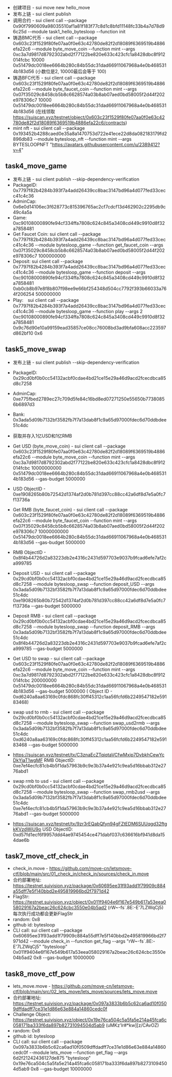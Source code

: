 
- 创建项目 - sui move new hello_move
- 发布上链 - sui client publish 
- 调用合约 - sui client call --package 0x90f7990609a98035510af1a81f183f77c8d1c8bfd11148fc33b4a7d78d96c25d --module task1_hello_bytesloop --function init 
- 铸造BMC代币 - sui client call --package 0x603c23f1529f80fe07aa0f0e63c42780de82f2d18089f6369519b4886efa22c6 --module byte_move_coin --function mint  --args 0xc3a7d9817d8792302abd2f77122be820e633c423cfc1a8428dbc8f912014fcbc 10000 0x51479dc0018ee6664b280c84b55dc31dad66911067968a4e0b4685314b183d56 (小数位是2, 10000最后会等于 100)
- 铸造BFC代币 - sui client call --package 0x603c23f1529f80fe07aa0f0e63c42780de82f2d18089f6369519b4886efa22c6 --module byte_faucet_coin --function mint  --args 0x07f35029c8458cb5b8c6628574a03b8ab07aed0bd58005f2d44f202e978306c7 10000 0x51479dc0018ee6664b280c84b55dc31dad66911067968a4e0b4685314b183d56 (在线领取 https://suiscan.xyz/testnet/object/0x603c23f1529f80fe07aa0f0e63c42780de82f2d18089f6369519b4886efa22c6/contracts)
- mint nft - sui client call --package 0x193452b4288caed0e35a8a1470753d722e41ece22d8da082183179fd2896db83 --module bytesloop_nft --function mint  --args BYTESLOOPNFT "https://avatars.githubusercontent.com/u/2389412?v=4"

## task4_move_game

- 发布上链 - sui client publish  --skip-dependency-verification
- PackageID: 0x7797f82b4284b393f7a4add26439cc8bac3147bd96a4d077fed33cecc41c4c36
- AdminCap: 0x6e0d14106ec3f628773c815396765ac2cf7cdcf13d462902c2295db9c49c4a5a
- Game: 0xc90108000890fe94cf334ffa7808c624c845a3408cd449c9910d8f32a7858481
- Get Faucet Coin: sui client call --package 0x7797f82b4284b393f7a4add26439cc8bac3147bd96a4d077fed33cecc41c4c36 --module bytesloop_game --function get_faucet_coin --args 0x07f35029c8458cb5b8c6628574a03b8ab07aed0bd58005f2d44f202e978306c7 1000000000 
- Deposit: sui client call --package 0x7797f82b4284b393f7a4add26439cc8bac3147bd96a4d077fed33cecc41c4c36 --module bytesloop_game --function deposit --args 0xc90108000890fe94cf334ffa7808c624c845a3408cd449c9910d8f32a7858481 0xb0cb8b97e8f8b807f98ee9e66bf254348d504cc7792f393b66033a764f206254 500000000 
- Play:　sui client call --package 0x7797f82b4284b393f7a4add26439cc8bac3147bd96a4d077fed33cecc41c4c36 --module bytesloop_game --function play --args 2 0xc90108000890fe94cf334ffa7808c624c845a3408cd449c9910d8f32a7858481 0x9c76d90e10a99159ead35857ce08cc76008bd3ad9bfa608acc223597d862bf10 0x6 


## task5_move_swap

- 发布上链 - sui client publish  --skip-dependency-verification
- PackageID: 0x29cd0bf0b0cc54132acbf0cdae4bd21ce15e29a46d9acd2fcecdbca85d8c7258
- AdminCap: 0xe775fbed2789ec27c709d5fe84c16bd8ed07271250e55650b77380856b6897d3
- Bank: 0x3ada5d09b7132bf3582fb7f7a13dab8f1c9a65d97000fdec6d70ddbdee51c4dc

- 获取并存入1亿USD和1亿RMB
- Get USD (byte_move_coin) - sui client call --package 0x603c23f1529f80fe07aa0f0e63c42780de82f2d18089f6369519b4886efa22c6 --module byte_move_coin --function mint --args 0xc3a7d9817d8792302abd2f77122be820e633c423cfc1a8428dbc8f912014fcbc 10000000000 0x51479dc0018ee6664b280c84b55dc31dad66911067968a4e0b4685314b183d56 --gas-budget 5000000
- USD ObjectID - 0xe1908265b80b72542d1374af2d0b781d397cc88cc42a6df8d7e5a0fc7f13736a
- Get RMB (byte_faucet_coin) - sui client call --package 0x603c23f1529f80fe07aa0f0e63c42780de82f2d18089f6369519b4886efa22c6 --module byte_faucet_coin --function mint --args 0x07f35029c8458cb5b8c6628574a03b8ab07aed0bd58005f2d44f202e978306c7 10000000000 0x51479dc0018ee6664b280c84b55dc31dad66911067968a4e0b4685314b183d56 --gas-budget 5000000
- RMB ObjectID - 0x8f4b44726d2a83223db2e4316c2431d597703e9037b9fcad6efe7af2ca999785
- Deposit USD - sui client call --package 0x29cd0bf0b0cc54132acbf0cdae4bd21ce15e29a46d9acd2fcecdbca85d8c7258 --module bytesloop_swap --function deposit_USD --args 0x3ada5d09b7132bf3582fb7f7a13dab8f1c9a65d97000fdec6d70ddbdee51c4dc 0xe1908265b80b72542d1374af2d0b781d397cc88cc42a6df8d7e5a0fc7f13736a --gas-budget 5000000
- Deposit RMB - sui client call --package 0x29cd0bf0b0cc54132acbf0cdae4bd21ce15e29a46d9acd2fcecdbca85d8c7258 --module bytesloop_swap --function deposit_RMB --args 0x3ada5d09b7132bf3582fb7f7a13dab8f1c9a65d97000fdec6d70ddbdee51c4dc 0x8f4b44726d2a83223db2e4316c2431d597703e9037b9fcad6efe7af2ca999785 --gas-budget 5000000

- Get USD to swap - sui client call --package 0x603c23f1529f80fe07aa0f0e63c42780de82f2d18089f6369519b4886efa22c6 --module byte_move_coin --function mint --args 0xc3a7d9817d8792302abd2f77122be820e633c423cfc1a8428dbc8f912014fcbc 200000000 0x51479dc0018ee6664b280c84b55dc31dad66911067968a4e0b4685314b183d56 --gas-budget 5000000 (
Object ID - 0xd6240a8aa63169c0fdc868fc30ff45312c1aa56fcfd6b2249547182e59183468)
- swap usd to rmb - sui client call --package 0x29cd0bf0b0cc54132acbf0cdae4bd21ce15e29a46d9acd2fcecdbca85d8c7258 --module bytesloop_swap --function swap_usd2rmb --args 0x3ada5d09b7132bf3582fb7f7a13dab8f1c9a65d97000fdec6d70ddbdee51c4dc 0xd6240a8aa63169c0fdc868fc30ff45312c1aa56fcfd6b2249547182e59183468 --gas-budget 5000000
- https://suiscan.xyz/testnet/tx/C3znaEcZTqiqtaVCfwMxip7DvbkhCewYcDkYiaT1wgMF  RMB ObjectID: 0xe7ef4ecfc81cb4b5f1da57963b9c9e3b37a4e921c9ea5d16bbab312e2776abd1
- swap rmb to usd - sui client call --package 0x29cd0bf0b0cc54132acbf0cdae4bd21ce15e29a46d9acd2fcecdbca85d8c7258 --module bytesloop_swap --function swap_rmb2usd --args 0x3ada5d09b7132bf3582fb7f7a13dab8f1c9a65d97000fdec6d70ddbdee51c4dc 0xe7ef4ecfc81cb4b5f1da57963b9c9e3b37a4e921c9ea5d16bbab312e2776abd1 --gas-budget 5000000
- https://suiscan.xyz/testnet/tx/9zr3rEQabQfyn94gFZtEDM6SUUqgd32ftgkKVzdWiU9o  USD ObjectID: 0xd57fd1ecf6f9957ddd4ae9745454ce471dabf037c636616bf941d8da154dae6b


## task7_move_ctf_check_in

- check_in.move - https://github.com/move-cn/letsmove-ctf/blob/main/src/01_check_in/check_in/sources/check_in.move
- 合约部署地址: https://testnet.suivision.xyz/package/0x60695ee31f93add1f79909c884a55dff7e5f140bbd2e495819966bd2f7971d42
- FlagStr: https://testnet.suivision.xyz/object/0x011f9404e6f167e549b617a53eea058029167a2beac26c624cbc3550e04b5ad2 (rW~-fs`.8E:-E'7LZWqCj5) 每次执行成功都会更新FlagStr
- random: 0x8
- github id: bytesloop
- CLI call: sui client call --package 0x60695ee31f93add1f79909c884a55dff7e5f140bbd2e495819966bd2f7971d42 --module check_in --function get_flag --args "rW~-fs`.8E:-E'7LZWqCj5" "bytesloop" 0x011f9404e6f167e549b617a53eea058029167a2beac26c624cbc3550e04b5ad2 0x8 --gas-budget 10000000


## task8_move_ctf_pow

- lets_move.move - https://github.com/move-cn/letsmove-ctf/blob/main/src/02_lets_move/lets_move/sources/lets_move.move
- 合约部署地址: https://testnet.suivision.xyz/package/0x097a3833b6b5c62ca6ad10f0509dffdadff7ce31e1d86e63e884a14860cedc0f
- Challenge Object: https://testnet.suivision.xyz/object/0x19e76ca504c5a5fa5e214a45fca6c058171ba333f6da897b82731094504d5ab9 (uMKz'lr#*kw][z/CAvOZ)
- random: 0x8
- github id: bytesloop
- CLI call: sui client call --package 0x097a3833b6b5c62ca6ad10f0509dffdadff7ce31e1d86e63e884a14860cedc0f --module lets_move --function get_flag --args 6d2f21242436127de875 "bytesloop" 0x19e76ca504c5a5fa5e214a45fca6c058171ba333f6da897b82731094504d5ab9 0x8 --gas-budget 10000000